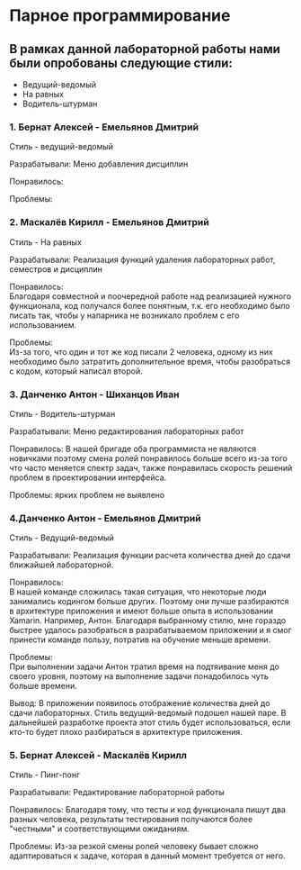 # Парное программирование
## В рамках данной лабораторной работы нами были опробованы следующие стили:

 * Ведущий-ведомый
 * На равных
 * Водитель-штурман


### 1. Бернат Алексей - Емельянов Дмитрий
Стиль - ведущий-ведомый

Разрабатывали:
Меню добавления дисциплин

Понравилось:

Проблемы:

### 2. Маскалёв Кирилл - Емельянов Дмитрий
Стиль - На равных

Разрабатывали:
Реализация функций удаления лабораторных работ, семестров и дисциплин

Понравилось:  
Благодаря совместной и поочередной работе над реализацией нужного функционала, код получался более понятным, т.к. его необходимо было писать так, чтобы у напарника не возникало проблем с его использованием.

Проблемы:  
Из-за того, что один и тот же код писали 2 человека, одному из них необходимо было затратить дополнительное время, чтобы разобраться с кодом, который написал второй. 

### 3. Данченко Антон - Шиханцов Иван
Стиль - Водитель-штурман

Разрабатывали:
Меню редактирования лабораторных работ

Понравилось: 
В нашей бригаде оба программиста не являются новичками поэтому смена ролей понравилось больше всего из-за того что часто меняется спектр задач, также понравилась скорость решений проблем в проектировании интерфейса. 

Проблемы: ярких проблем не выявлено

### 4.Данченко Антон - Емельянов Дмитрий
Стиль - Ведущий-ведомый

Разрабатывали:
Реализация функции расчета количества дней до сдачи ближайшей лабораторной.

Понравилось:  
В нашей команде сложилась такая ситуация, что некоторые люди занимались кодингом больше других. Поэтому они лучше разбираются в архитектуре приложения и имеют больше опыта в использовании Xamarin. Например, Антон. 
Благодаря выбранному стилю, мне гораздо быстрее удалось разобраться в разрабатываемом приложении и я смог принести команде пользу, потратив на обучение меньше времени.

Проблемы:  
При выполнении задачи Антон тратил время на подтяивание меня до своего уровня, поэтому на выполнение задачи понадобилось чуть больше времени.

Вывод: 
В приложении появилось отображение количества дней до сдачи лабораторных. Стиль ведущий-ведомый подошел нашей паре. В дальнейшей разработке проекта этот стиль будет использоваться, если кто-то будет плохо разбираться в архитектуре приложения.

### 5. Бернат Алексей - Маскалёв Кирилл  
Стиль - Пинг-понг

Разрабатывали:
Редактирование лабораторной работы

Понравилось: 
Благодаря тому, что тесты и код функционала пишут два разных человека, результаты тестирования получаются более "честными" и соответствующими ожиданиям.

Проблемы:
Из-за резкой смены ролей человеку бывает сложно адаптироваться к задаче, которая в данный момент требуется от него.
